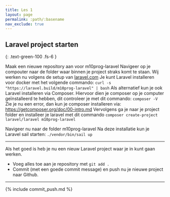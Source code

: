 ```yaml
---
title: Les 1
layout: page
permalink: :path/:basename
nav_exclude: true
---
```


## Laravel project starten
{: .text-green-100 .fs-6 }

Maak een nieuwe repository aan voor m10prog-laravel
Navigeer op je compouter naar de folder waar binnen je project straks komt te staan.
Wij werken nu volgens de setup van [laravel.com](https://laravel.com/docs/10.x)
Je kunt Laravel installeren voor docker met het volgende commando:
```curl -s "https://laravel.build/m10prog-laravel" | bash```
Als alternatief kun je ook Laravel installeren via Composer.
Hiervoor dien je composer op je computer geïnstalleerd te hebben, dit controleer je met dit commando:
```composer -V```
Zie je nu een error, dan kun je composer installeren via: https://getcomposer.org/doc/00-intro.md
Vervolgens ga je naar je project folder en installeer je laravel met dit commando
```composer create-project laravel/laravel m10prog-laravel```

Navigeer nu naar de folder m10prog-laravel
Na deze installatie kun je Laravel sail starten:
```./vendor/bin/sail up```

---

Als het goed is heb je nu een nieuw Laravel project waar je in kunt gaan werken.

- Voeg alles toe aan je repository met `git add .`
- Commit (met een goede commit message) en push nu je nieuwe project naar Github.


---

{% include commit_push.md %}



